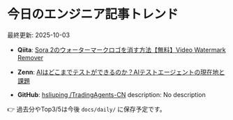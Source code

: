 # 今日のエンジニア記事トレンド

最終更新: 2025-10-03

- **Qiita**: [Sora 2のウォーターマークロゴを消す方法【無料】Video Watermark Remover](https://qiita.com/7mpy/items/9bf1d9bf90e583f8611d)

- **Zenn**: [AIはどこまでテストができるのか？AIテストエージェントの現在地と課題](https://zenn.dev/ubie_dev/articles/dc6a0d8f74fd76)

- **GitHub**: [hsliuping /TradingAgents-CN](https://github.com/hsliuping/TradingAgents-CN)
description: No description

👉 過去分やTop3/5は今後 `docs/daily/` に保存予定です。
